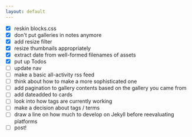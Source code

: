 ```yaml
---
layout: default
---
```

* [x] reskin blocks.css 
* [x] don't put galleries in notes anymore
* [x] add resize filter
* [x] resize thumbnails appropriately
* [x] extract date from well-formed filenames of assets
* [x] put up Todos
* [ ] update nav
* [ ] make a basic all-activity rss feed
* [ ] think about how to make a more sophisticated one
* [ ] add pagination to gallery contents based on the gallery you came from
* [ ] add dateadded to cards
* [ ] look into how tags are currently working
* [ ] make a decision about tags / terms
* [ ] draw a line on how much to develop on Jekyll before reevaluating platforms
* [ ] post!